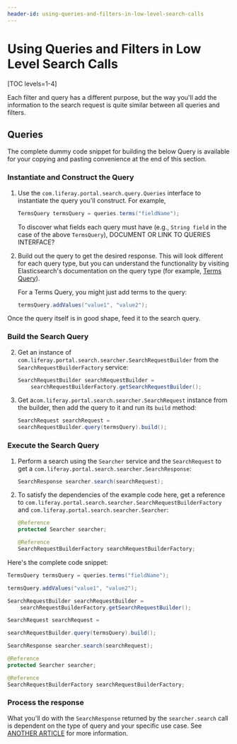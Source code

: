 ```yaml
---
header-id: using-queries-and-filters-in-low-level-search-calls
---
```


# Using Queries and Filters in Low Level Search Calls

[TOC levels=1-4]

Each filter and query has a different purpose, but the way you'll add the
information to the search request is quite similar between all queries and
filters.

## Queries

The complete dummy code snippet for building the below Query is available for
your copying and pasting convenience at the end of this section.

### Instantiate and Construct the Query

1.  Use the `com.liferay.portal.search.query.Queries` interface to instantiate
    the query you'll construct. For example,

    ```java
    TermsQuery termsQuery = queries.terms("fieldName");
    ```

    To discover what fields each query must have (e.g., `String field` in
    the case of the above `TermsQuery`), DOCUMENT OR LINK TO QUERIES INTERFACE?

2.  Build out the query to get the desired response. This will look different
    for each query type, but you can understand the functionality by visiting
    Elasticsearch's documentation on the query type (for example, 
    [Terms Query](https://www.elastic.co/guide/en/elasticsearch/reference/6.5/query-dsl-terms-query.html)).

    For a Terms Query, you might just add terms to the query:

    ```java
    termsQuery.addValues("value1", "value2");
    ```

Once the query itself is in good shape, feed it to the search query.

### Build the Search Query

2.  Get an instance of `com.liferay.portal.search.searcher.SearchRequestBuilder`
    from the `SearchRequestBuilderFactory` service:

    ```java
    SearchRequestBuilder searchRequestBuilder = 
        searchRequestBuilderFactory.getSearchRequestBuilder();
    ```

3.  Get a`com.liferay.portal.search.searcher.SearchRequest` instance from the
    builder, then add the query to it and run its `build` method:

    ```java
    SearchRequest searchRequest =
    searchRequestBuilder.query(termsQuery).build();
    ```
### Execute the Search Query

1.  Perform a search using the `Searcher` service and the `SearchRequest` to get
   a `com.liferay.portal.search.searcher.SearchResponse`:

    ```java
    SearchResponse searcher.search(searchRequest);
    ```

2.  To satisfy the dependencies of the example code here, get a reference to
    `com.liferay.portal.search.searcher.SearchRequestBuilderFactory` and
    `com.liferay.portal.search.searcher.Searcher`:

    ```java
    @Reference
    protected Searcher searcher;

    @Reference
    SearchRequestBuilderFactory searchRequestBuilderFactory;
    ```

Here's the complete code snippet:

```java
TermsQuery termsQuery = queries.terms("fieldName");

termsQuery.addValues("value1", "value2");

SearchRequestBuilder searchRequestBuilder = 
    searchRequestBuilderFactory.getSearchRequestBuilder();

SearchRequest searchRequest =

searchRequestBuilder.query(termsQuery).build();

SearchResponse searcher.search(searchRequest);

@Reference
protected Searcher searcher;

@Reference
SearchRequestBuilderFactory searchRequestBuilderFactory;
```

### Process the response

What you'll do with the `SearchResponse` returned by the `searcher.search` call
is dependent on the type of query and your specific use case. See [ANOTHER
ARTICLE]() for more information.

<!--
## Filters

### Instantiate and Construct the Filter

1.  ?????????? to instantiate the filter you'll
construct. For example,

    ```java
    PercentilesAggregation percentilesAggregation =
        aggregations.percentiles("percentiles", Field.PRIORITY);
    ```

    To discover what fields each filter must have (e.g., `String name, String
    field` in the case of the above `PercentilesAggregation`), DOCUMENT OR LINK TO
    filterS INTERFACE?

2.  Build out the filter to get the desired response. This will look different
    for each filter type, but you can understand the functionality by visiting
    Elasticsearch's documentation on the filter type (for example, 
    [Percentiles filters](https://www.elastic.co/guide/en/elasticsearch/reference/6.5/search-aggregations-metrics-percentile-aggregation.html))
    and looking at the setters in Liferay's corresponding interface.

    For example, use `setPercentilesMethod(PercentilesMethod.HDR)` to method to
    use the 
    [High Dynamic Range Histogram](https://www.elastic.co/guide/en/elasticsearch/reference/6.5/search-aggregations-metrics-percentile-aggregation.html#_hdr_histogram)
    for calculating the percentiles.

    ```java
    percentilesAggregation.setPercentilesMethod(PercentilesMethod.HDR);
    ```
Once the filter itself is in good shape, feed it to the search query.

### Build the Search Query

1.  Get an instance of `com.liferay.portal.search.searcher.SearchRequestBuilder`
    from the `SearchRequestBuilderFactory` service:

    ```java
    SearchRequestBuilder searchRequestBuilder = 
        searchRequestBuilderFactory.getSearchRequestBuilder();
    ```

2.  Get a`com.liferay.portal.search.searcher.SearchRequest` instance from the
    builder, then add the filter to it and run its `build` method:

    ```java
    SearchRequest searchRequest =
    searchRequestBuilder.addAggregation(percentilesAggregation).build();
    ```
### Execute the Search Query

1.  Perform a search using the `Searcher` service and the `SearchRequest` to get
   a `com.liferay.portal.search.searcher.SearchResponse`:

    ```java
    SearchResponse searcher.search(searchRequest);
    ```

2.  To satisfy the dependencies of the example code here, get a reference to
    `com.liferay.portal.search.searcher.SearchRequestBuilderFactory` and
    `com.liferay.portal.search.searcher.Searcher`:

    ```java
    @Reference
    protected Searcher searcher;

    @Reference
    SearchRequestBuilderFactory searchRequestBuilderFactory;
    ```

### Process the response

What you'll do with the `SearchResponse` returned by the `searcher.search` call
is dependent on the type of filter and your specific use case. See [ANOTHER
ARTICLE]() for more information.
-->

